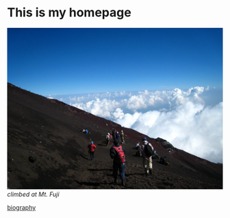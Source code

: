 # This is my homepage


![mountain](7771-cba7-41b8-bda4-4754f8662445-p.jpg)
*climbed at Mt. Fuji*





[biography](https://github.com/mamimuramoto/mamimuramoto.github.io/blob/master/bio.md)
